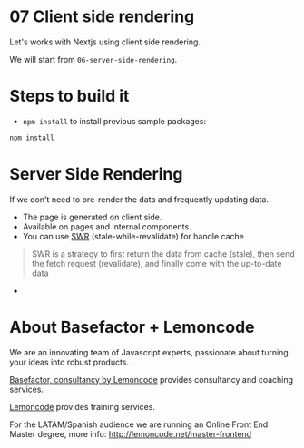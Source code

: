 # 07 Client side rendering

Let's works with Nextjs using client side rendering.

We will start from `06-server-side-rendering`.

# Steps to build it

- `npm install` to install previous sample packages:

```bash
npm install
```

# Server Side Rendering

If we don't need to pre-render the data and frequently updating data. 

- The page is generated on client side.
- Available on pages and internal components.
- You can use [SWR](https://swr.vercel.app/) (stale-while-revalidate) for handle cache

> SWR is a strategy to first return the data from cache (stale), then send the fetch request (revalidate), and finally come with the up-to-date data

- 

# About Basefactor + Lemoncode

We are an innovating team of Javascript experts, passionate about turning your ideas into robust products.

[Basefactor, consultancy by Lemoncode](http://www.basefactor.com) provides consultancy and coaching services.

[Lemoncode](http://lemoncode.net/services/en/#en-home) provides training services.

For the LATAM/Spanish audience we are running an Online Front End Master degree, more info: http://lemoncode.net/master-frontend
